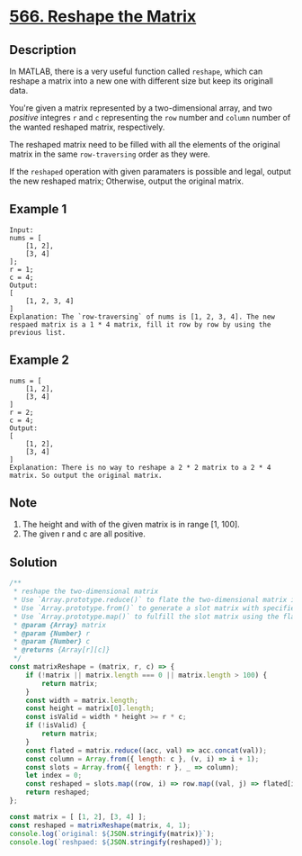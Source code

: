 # [566. Reshape the Matrix](https://leetcode.com/problems/reshape-the-matrix/description/)

## Description
In MATLAB, there is a very useful function called `reshape`, which can reshape a matrix into a new one with different size but keep its originall data.  

You're given a matrix represented by a two-dimensional array, and two *positive* integres `r` and `c` representing the `row` number and `column` number of the wanted reshaped matrix, respectively.  

The reshaped matrix need to be filled with all the elements of the original matrix in the same `row-traversing` order as they were.  

If the `reshaped` operation with given paramaters is possible and legal, output the new reshaped matrix; Otherwise, output the original matrix.  

## Example 1
```
Input: 
nums = [
	[1, 2],
	[3, 4]
];
r = 1;
c = 4;
Output:
[
	[1, 2, 3, 4]
]
Explanation: The `row-traversing` of nums is [1, 2, 3, 4]. The new respaed matrix is a 1 * 4 matrix, fill it row by row by using the previous list.
```

## Example 2
```
nums = [
	[1, 2],
	[3, 4]
]
r = 2;
c = 4;
Output: 
[
	[1, 2],
	[3, 4]
]
Explanation: There is no way to reshape a 2 * 2 matrix to a 2 * 4 matrix. So output the original matrix.
```

## Note
1. The height and with of the given matrix is in range [1, 100].
2. The given r and c are all positive.

## Solution
```javascript
/**
 * reshape the two-dimensional matrix
 * Use `Array.prototype.reduce()` to flate the two-dimensional matrix into one-dimensional flated matrix.
 * Use `Array.prototype.from()` to generate a slot matrix with specified `row` and `column`.
 * Use `Array.prototype.map()` to fulfill the slot matrix using the flated matrix elements.
 * @param {Array} matrix
 * @param {Number} r
 * @param {Number} c
 * @returns {Array[r][c]}
 */
const matrixReshape = (matrix, r, c) => {
	if (!matrix || matrix.length === 0 || matrix.length > 100) {
		return matrix;
	}
	const width = matrix.length;
	const height = matrix[0].length;
	const isValid = width * height >= r * c;
	if (!isValid) {
		return matrix;
	}
	const flated = matrix.reduce((acc, val) => acc.concat(val));
	const column = Array.from({ length: c }, (v, i) => i + 1);
	const slots = Array.from({ length: r }, _ => column);
	let index = 0;
	const reshaped = slots.map((row, i) => row.map((val, j) => flated[index++]));
	return reshaped;
};

const matrix = [ [1, 2], [3, 4] ];
const reshaped = matrixReshape(matrix, 4, 1);
console.log(`original: ${JSON.stringify(matrix)}`);
console.log(`reshpaed: ${JSON.stringify(reshaped)}`);
```